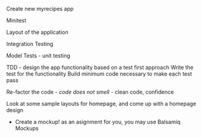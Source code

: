Create new myrecipes app

Minitest

Layout of the application

Integration Testing

Model Tests - unit testing

TDD - design the app functionality based on a test first approach
Write the test for the functionality
Build minimum code necessary to make each test pass

Re-factor the code - *code does not smell* - clean code, confidence

Look at some sample layouts for homepage, and come up with a homepage design

- Create a mockup! as an asignment for you, you may use Balsamiq Mockups